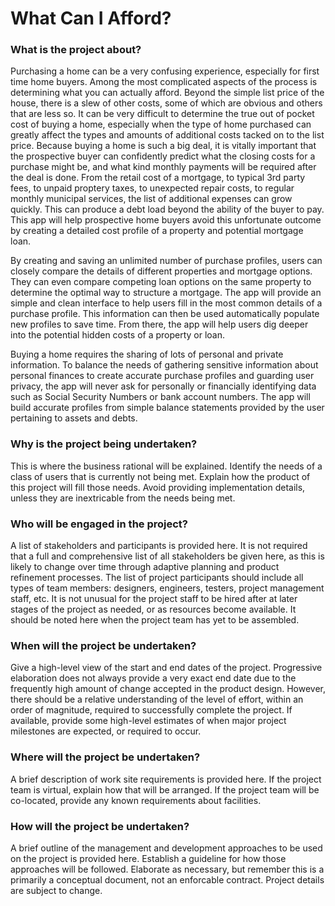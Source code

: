 # What Can I Afford?

### What is the project about?
Purchasing a home can be a very confusing experience, especially for first time home buyers. Among the most complicated aspects of the process is determining what you can actually afford.  Beyond the simple list price of the house, there is a slew of other costs, some of which are obvious and others that are less so.  It can be very difficult to determine the true out of pocket cost of buying a home, especially when the type of home purchased can greatly affect the types and amounts of additional costs tacked on to the list price.  Because buying a home is such a big deal, it is vitally important that the prospective buyer can confidently predict what the closing costs for a purchase might be, and what kind monthly payments will be required after the deal is done.  From the retail cost of a mortgage, to typical 3rd party fees, to unpaid proptery taxes, to unexpected repair costs, to regular monthly municipal services, the list of additional expenses can grow quickly.  This can produce a debt load beyond the ability of the buyer to pay.  This app will help prospective home buyers avoid this unfortunate outcome by creating a detailed cost profile of a property and potential mortgage loan.  

By creating and saving an unlimited number of purchase profiles, users can closely compare the details of different properties and mortgage options.  They can even compare competing loan options on the same property to determine the optimal way to structure a mortgage.  The app will provide an simple and clean interface to help users fill in the most common details of a purchase profile.  This information can then be used automatically populate new profiles to save time.  From there, the app will help users dig deeper into the potential hidden costs of a property or loan.

Buying a home requires the sharing of lots of personal and private information.  To balance the needs of gathering sensitive information about personal finances to create accurate purchase profiles and guarding user privacy, the app will never ask for personally or financially  identifying data such as Social Security Numbers or bank account numbers.  The app will build accurate profiles from simple balance statements provided by the user pertaining to assets and debts.

### Why is the project being undertaken?
This is where the business rational will be explained.  Identify the needs of a class of users that is currently not being met.  Explain how the product of this project will fill those needs.  Avoid providing implementation details, unless they are inextricable from the needs being met.

### Who will be engaged in the project?
A list of stakeholders and participants is provided here.  It is not required that a full and comprehensive list of all stakeholders be given here, as this is likely to change over time through adaptive planning and product refinement processes.  The list of project participants should include all types of team members: designers, engineers, testers, project management staff, etc.  It is not unusual for the project staff to be hired after at later stages of the project as needed, or as resources become available.  It should be noted here when the project team has yet to be assembled.

### When will the project be undertaken?
Give a high-level view of the start and end dates of the project.  Progressive elaboration does not always provide a very exact end date due to the frequently high amount of change accepted in the product design.  However, there should be a relative understanding of the level of effort, within an order of magnitude, required to successfully complete the project.  If available, provide some high-level estimates of when major project milestones are expected, or required to occur.

### Where will the project be undertaken?
A brief description of work site requirements is provided here.  If the project team is virtual, explain how that will be arranged.  If the project team will be co-located, provide any known requirements about facilities.

### How will the project be undertaken?
A brief outline of the management and development approaches to be used on the project is provided here.  Establish a guideline for how those approaches will be followed.  Elaborate as necessary, but remember this is a primarily a conceptual document, not an enforcable contract.  Project details are subject to change.
